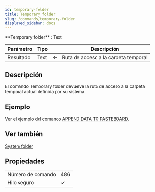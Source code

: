```yaml
---
id: temporary-folder
title: Temporary folder
slug: /commands/temporary-folder
displayed_sidebar: docs
---
```


<!--REF #_command_.Temporary folder.Syntax-->**Temporary folder**  : Text<!-- END REF-->
<!--REF #_command_.Temporary folder.Params-->
| Parámetro | Tipo |  | Descripción |
| --- | --- | --- | --- |
| Resultado | Text | &#8592; | Ruta de acceso a la carpeta temporal |

<!-- END REF-->

## Descripción 

<!--REF #_command_.Temporary folder.Summary-->El comando Temporary folder devuelve la ruta de acceso a la carpeta temporal actual definida por su sistema.<!-- END REF-->

## Ejemplo 

Ver el ejemplo del comando [APPEND DATA TO PASTEBOARD](append-data-to-pasteboard.md "APPEND DATA TO PASTEBOARD").

## Ver también 

[System folder](system-folder.md)  

## Propiedades

|  |  |
| --- | --- |
| Número de comando | 486 |
| Hilo seguro | &check; |


